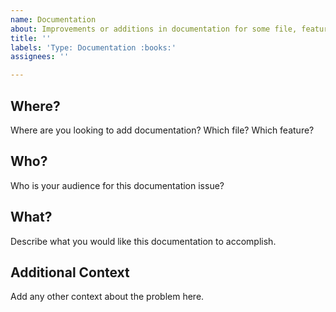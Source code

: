 ```yaml
---
name: Documentation
about: Improvements or additions in documentation for some file, feature, or codebase
title: ''
labels: 'Type: Documentation :books:'
assignees: ''

---
```


## Where?

Where are you looking to add documentation? Which file? Which feature?

## Who?

Who is your audience for this documentation issue?

## What?

Describe what you would like this documentation to accomplish.

## Additional Context

Add any other context about the problem here.
